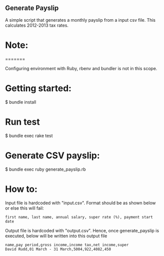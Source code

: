 Generate Payslip
----------------

A simple script that generates a monthly payslip
from a input csv file. This calculates 2012-2013
tax rates.

# Note:
=======

Configuring environment with Ruby, rbenv and bundler is not
in this scope.

Getting started:
=================
$ bundle install

Run test
========
$ bundle exec rake test

Generate CSV payslip:
======================
$ bundle exec ruby generate_payslip.rb

How to:
=======
Input file is hardcoded with "input.csv". Format should be as shown below or else
this will fail:

```
first name, last name, annual salary, super rate (%), payment start date
```

Output file is hardcoded with "output.csv". Hence, once generate_payslip is
executed, below will be written into this output file

```
name,pay period,gross income,income tax,net income,super
David Rudd,01 March - 31 March,5004,922,4082,450
```
